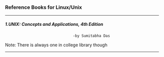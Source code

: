 ### Reference Books for Linux/Unix

---

##### 1.UNIX: Concepts and Applications, 4th Edition
                                   -by Sumitabha Das
  Note: There is always one in college library though

---
